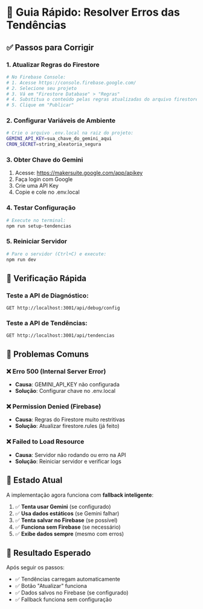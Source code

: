 # 🚀 Guia Rápido: Resolver Erros das Tendências

## ✅ Passos para Corrigir

### 1. **Atualizar Regras do Firestore**
```bash
# No Firebase Console:
# 1. Acesse https://console.firebase.google.com/
# 2. Selecione seu projeto
# 3. Vá em "Firestore Database" > "Regras"
# 4. Substitua o conteúdo pelas regras atualizadas do arquivo firestore.rules
# 5. Clique em "Publicar"
```

### 2. **Configurar Variáveis de Ambiente**
```bash
# Crie o arquivo .env.local na raiz do projeto:
GEMINI_API_KEY=sua_chave_do_gemini_aqui
CRON_SECRET=string_aleatoria_segura
```

### 3. **Obter Chave do Gemini**
1. Acesse: https://makersuite.google.com/app/apikey
2. Faça login com Google
3. Crie uma API Key
4. Copie e cole no .env.local

### 4. **Testar Configuração**
```bash
# Execute no terminal:
npm run setup-tendencias
```

### 5. **Reiniciar Servidor**
```bash
# Pare o servidor (Ctrl+C) e execute:
npm run dev
```

## 🔧 Verificação Rápida

### Teste a API de Diagnóstico:
```
GET http://localhost:3001/api/debug/config
```

### Teste a API de Tendências:
```
GET http://localhost:3001/api/tendencias
```

## 🐛 Problemas Comuns

### ❌ Erro 500 (Internal Server Error)
- **Causa**: GEMINI_API_KEY não configurada
- **Solução**: Configurar chave no .env.local

### ❌ Permission Denied (Firebase)
- **Causa**: Regras do Firestore muito restritivas
- **Solução**: Atualizar firestore.rules (já feito)

### ❌ Failed to Load Resource
- **Causa**: Servidor não rodando ou erro na API
- **Solução**: Reiniciar servidor e verificar logs

## 📱 Estado Atual

A implementação agora funciona com **fallback inteligente**:

1. ✅ **Tenta usar Gemini** (se configurado)
2. ✅ **Usa dados estáticos** (se Gemini falhar)
3. ✅ **Tenta salvar no Firebase** (se possível)
4. ✅ **Funciona sem Firebase** (se necessário)
5. ✅ **Exibe dados sempre** (mesmo com erros)

## 🎯 Resultado Esperado

Após seguir os passos:
- ✅ Tendências carregam automaticamente
- ✅ Botão "Atualizar" funciona
- ✅ Dados salvos no Firebase (se configurado)
- ✅ Fallback funciona sem configuração
